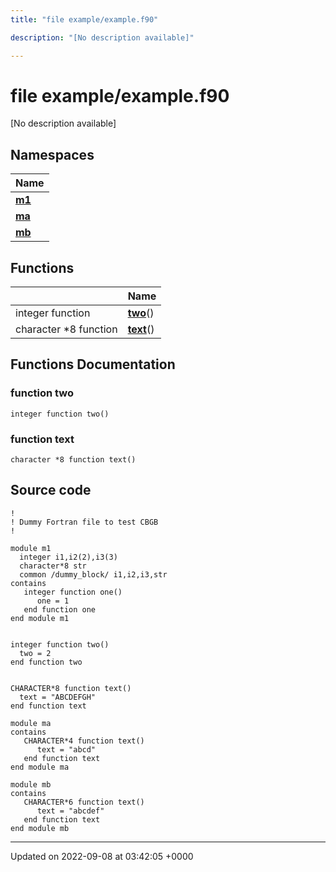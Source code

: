 ```yaml
---
title: "file example/example.f90"

description: "[No description available]"

---
```


# file example/example.f90

[No description available]

## Namespaces

| Name           |
| -------------- |
| **[m1](/documentation/code/namespaces/namespacem1/)**  |
| **[ma](/documentation/code/namespaces/namespacema/)**  |
| **[mb](/documentation/code/namespaces/namespacemb/)**  |

## Functions

|                | Name           |
| -------------- | -------------- |
| integer function | **[two](/documentation/code/files/example_8f90/#function-two)**() |
| character *8 function | **[text](/documentation/code/files/example_8f90/#function-text)**() |


## Functions Documentation

### function two

```
integer function two()
```


### function text

```
character *8 function text()
```




## Source code

```
!
! Dummy Fortran file to test CBGB
!

module m1
  integer i1,i2(2),i3(3)
  character*8 str
  common /dummy_block/ i1,i2,i3,str
contains
   integer function one()
      one = 1
   end function one
end module m1


integer function two()
  two = 2
end function two


CHARACTER*8 function text()
  text = "ABCDEFGH"
end function text

module ma
contains
   CHARACTER*4 function text()
      text = "abcd"
   end function text
end module ma

module mb
contains
   CHARACTER*6 function text()
      text = "abcdef"
   end function text
end module mb
```


-------------------------------

Updated on 2022-09-08 at 03:42:05 +0000
